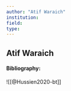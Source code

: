 ```yaml
---
author: "Atif Waraich"
institution:
field:
type:
---
```


## Atif Waraich
#### Bibliography:

![[@Hussien2020-bt]]